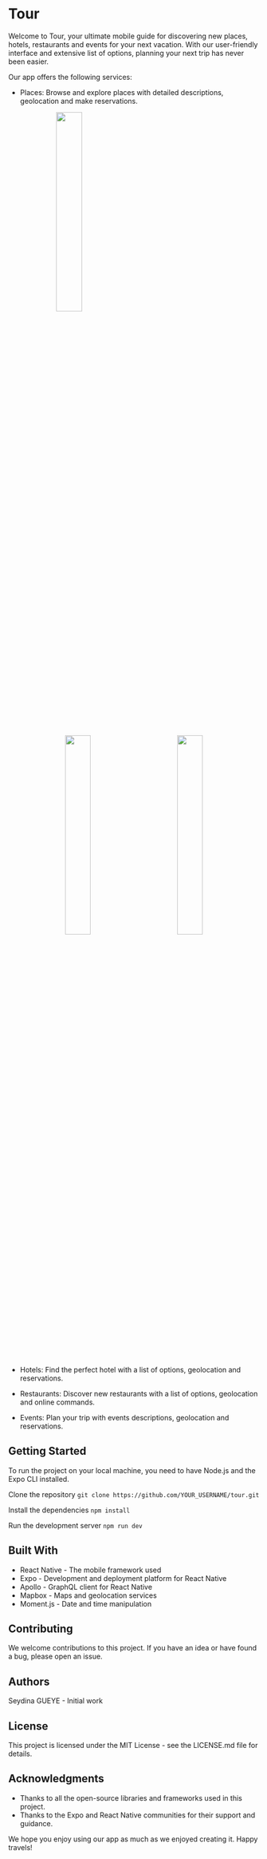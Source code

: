 # Tour

Welcome to Tour, your ultimate mobile guide for discovering new places, hotels, restaurants and events for your next vacation. With our user-friendly interface and extensive list of options, planning your next trip has never been easier.

Our app offers the following services:

* Places: 
Browse and explore places with detailed descriptions, geolocation and make reservations.

<div style="text-align:center;">
    <img src="https://github.com/diina-gh/store/blob/main/public/images/app/image2.png" style="width: 32% ; display:inline-block; margin-right:260px;">
    <img src="https://github.com/diina-gh/store/blob/main/public/images/app/image2.png" style="width: 32% ; display:inline-block; margin-right:60px;">
    <img src="https://github.com/diina-gh/store/blob/main/public/images/app/image2.png" style="width: 32% ; display:inline-block;">
</div>


* Hotels: 
Find the perfect hotel with a list of options, geolocation and reservations.

* Restaurants: 
Discover new restaurants with a list of options, geolocation and online commands.

* Events: 
Plan your trip with events descriptions, geolocation and reservations.

## Getting Started
To run the project on your local machine, you need to have Node.js and the Expo CLI installed.

Clone the repository
`git clone https://github.com/YOUR_USERNAME/tour.git`

Install the dependencies
`npm install`

Run the development server
`npm run dev`

## Built With
* React Native - The mobile framework used
* Expo - Development and deployment platform for React Native
* Apollo - GraphQL client for React Native
* Mapbox - Maps and geolocation services
* Moment.js - Date and time manipulation

## Contributing
We welcome contributions to this project. If you have an idea or have found a bug, please open an issue.

## Authors
Seydina GUEYE - Initial work

## License
This project is licensed under the MIT License - see the LICENSE.md file for details.

## Acknowledgments
* Thanks to all the open-source libraries and frameworks used in this project.
* Thanks to the Expo and React Native communities for their support and guidance.

We hope you enjoy using our app as much as we enjoyed creating it. Happy travels!



